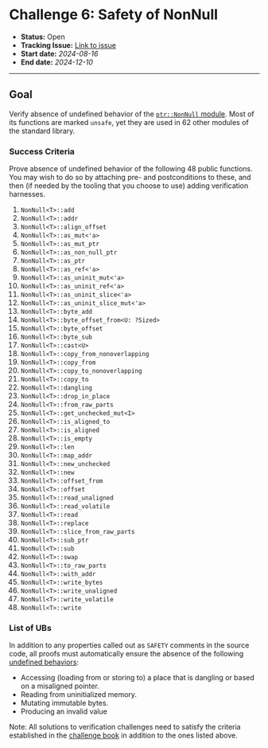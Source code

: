 # Challenge 6: Safety of NonNull

- **Status:** Open
- **Tracking Issue:** [Link to issue](https://github.com/model-checking/verify-rust-std/issues/53)
- **Start date:** *2024-08-16*
- **End date:** *2024-12-10*

-------------------


## Goal

Verify absence of undefined behavior of the [`ptr::NonNull` module](https://github.com/rust-lang/rust/blob/master/library/core/src/ptr/non_null.rs).
Most of its functions are marked `unsafe`, yet they are used in 62 other modules
of the standard library.

### Success Criteria

Prove absence of undefined behavior of the following 48 public functions. You
may wish to do so by attaching pre- and postconditions to these, and then (if
needed by the tooling that you choose to use) adding verification harnesses.

1. `NonNull<T>::add`
1. `NonNull<T>::addr`
1. `NonNull<T>::align_offset`
1. `NonNull<T>::as_mut<'a>`
1. `NonNull<T>::as_mut_ptr`
1. `NonNull<T>::as_non_null_ptr`
1. `NonNull<T>::as_ptr`
1. `NonNull<T>::as_ref<'a>`
1. `NonNull<T>::as_uninit_mut<'a>`
1. `NonNull<T>::as_uninit_ref<'a>`
1. `NonNull<T>::as_uninit_slice<'a>`
1. `NonNull<T>::as_uninit_slice_mut<'a>`
1. `NonNull<T>::byte_add`
1. `NonNull<T>::byte_offset_from<U: ?Sized>`
1. `NonNull<T>::byte_offset`
1. `NonNull<T>::byte_sub`
1. `NonNull<T>::cast<U>`
1. `NonNull<T>::copy_from_nonoverlapping`
1. `NonNull<T>::copy_from`
1. `NonNull<T>::copy_to_nonoverlapping`
1. `NonNull<T>::copy_to`
1. `NonNull<T>::dangling`
1. `NonNull<T>::drop_in_place`
1. `NonNull<T>::from_raw_parts`
1. `NonNull<T>::get_unchecked_mut<I>`
1. `NonNull<T>::is_aligned_to`
1. `NonNull<T>::is_aligned`
1. `NonNull<T>::is_empty`
1. `NonNull<T>::len`
1. `NonNull<T>::map_addr`
1. `NonNull<T>::new_unchecked`
1. `NonNull<T>::new`
1. `NonNull<T>::offset_from`
1. `NonNull<T>::offset`
1. `NonNull<T>::read_unaligned`
1. `NonNull<T>::read_volatile`
1. `NonNull<T>::read`
1. `NonNull<T>::replace`
1. `NonNull<T>::slice_from_raw_parts`
1. `NonNull<T>::sub_ptr`
1. `NonNull<T>::sub`
1. `NonNull<T>::swap`
1. `NonNull<T>::to_raw_parts`
1. `NonNull<T>::with_addr`
1. `NonNull<T>::write_bytes`
1. `NonNull<T>::write_unaligned`
1. `NonNull<T>::write_volatile`
1. `NonNull<T>::write`

### List of UBs

In addition to any properties called out as `SAFETY` comments in the source
code,
all proofs must automatically ensure the absence of the following [undefined behaviors](https://github.com/rust-lang/reference/blob/142b2ed77d33f37a9973772bd95e6144ed9dce43/src/behavior-considered-undefined.md):

* Accessing (loading from or storing to) a place that is dangling or based on a misaligned pointer.
* Reading from uninitialized memory.
* Mutating immutable bytes.
* Producing an invalid value

Note: All solutions to verification challenges need to satisfy the criteria established in the [challenge book](../general-rules.md)
in addition to the ones listed above.
